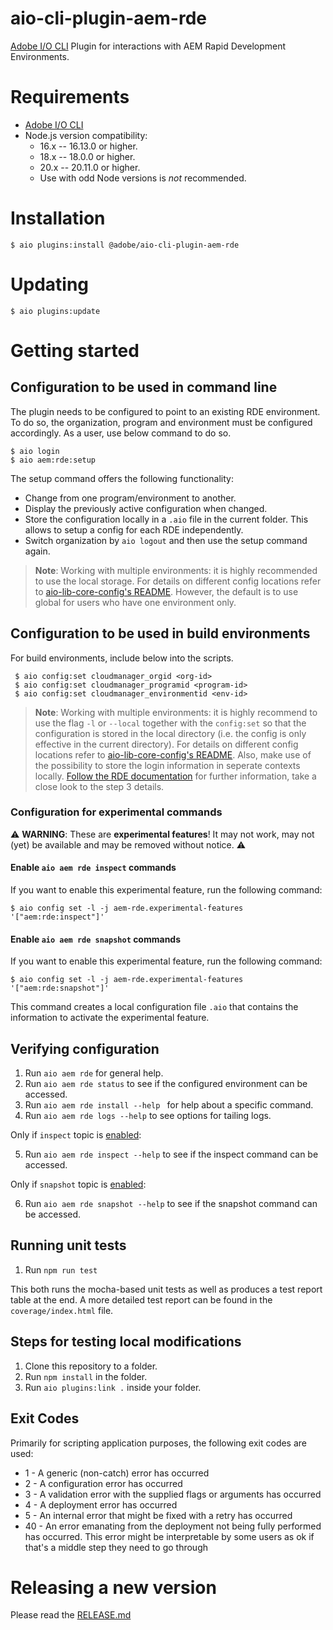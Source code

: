 # aio-cli-plugin-aem-rde

[Adobe I/O CLI](https://github.com/adobe/aio-cli) Plugin for interactions with
AEM Rapid Development Environments.

# Requirements

- [Adobe I/O CLI](https://github.com/adobe/aio-cli)
- Node.js version compatibility:
  - 16.x -- 16.13.0 or higher.
  - 18.x -- 18.0.0 or higher.
  - 20.x -- 20.11.0 or higher.
  - Use with odd Node versions is _not_ recommended.

# Installation

```
$ aio plugins:install @adobe/aio-cli-plugin-aem-rde
```

# Updating

```
$ aio plugins:update
```

# Getting started

## Configuration to be used in command line

The plugin needs to be configured to point to an existing RDE environment. To do so, the organization, program and environment must be configured accordingly.
As a user, use below command to do so.

```
$ aio login
$ aio aem:rde:setup
```

The setup command offers the following functionality:

- Change from one program/environment to another.
- Display the previously active configuration when changed.
- Store the configuration locally in a `.aio` file in the current folder. This allows to setup a config for each RDE independently.
- Switch organization by `aio logout` and then use the setup command again.

> **Note**:
> Working with multiple environments: it is highly recommended to use the local storage. For details on different config locations refer to [aio-lib-core-config's README](https://github.com/adobe/aio-lib-core-config#persistent-file-locations). However, the default is to use global for users who have one environment only.

## Configuration to be used in build environments

For build environments, include below into the scripts.

```
 $ aio config:set cloudmanager_orgid <org-id>
 $ aio config:set cloudmanager_programid <program-id>
 $ aio config:set cloudmanager_environmentid <env-id>
```

> **Note**:
> Working with multiple environments: it is highly recommend to use the flag `-l` or `--local` together with the `config:set` so that the configuration is stored in the local directory (i.e. the config is only effective in the current directory). For details on different config locations refer to [aio-lib-core-config's README](https://github.com/adobe/aio-lib-core-config#persistent-file-locations). Also, make use of the possibility to store the login information in seperate contexts locally. [Follow the RDE documentation](https://experienceleague.adobe.com/en/docs/experience-manager-cloud-service/content/implementing/developing/rapid-development-environments#installing-the-rde-command-line-tools) for further information, take a close look to the step 3 details.

### Configuration for experimental commands

⚠️ **WARNING**: These are **experimental features**! It may not work, may not (yet) be available and may be removed without notice. ⚠️

#### Enable `aio aem rde inspect` commands

If you want to enable this experimental feature, run the following command:

```
$ aio config set -l -j aem-rde.experimental-features '["aem:rde:inspect"]'
```

#### Enable `aio aem rde snapshot` commands

If you want to enable this experimental feature, run the following command:

```
$ aio config set -l -j aem-rde.experimental-features '["aem:rde:snapshot"]'
```

This command creates a local configuration file `.aio` that contains the information to activate the experimental feature.

## Verifying configuration

1. Run `aio aem rde` for general help.
2. Run `aio aem rde status` to see if the configured environment can be accessed.
3. Run `aio aem rde install --help ` for help about a specific command.
4. Run `aio aem rde logs --help` to see options for tailing logs.

Only if `inspect` topic is [enabled](#configuration-for-experimental-commands):

5. Run `aio aem rde inspect --help` to see if the inspect command can be accessed.

Only if `snapshot` topic is [enabled](#configuration-for-experimental-commands):

6. Run `aio aem rde snapshot --help` to see if the snapshot command can be accessed.

## Running unit tests

1. Run `npm run test`

This both runs the mocha-based unit tests as well as produces a test report table at the end.
A more detailed test report can be found in the `coverage/index.html` file.

## Steps for testing local modifications

1. Clone this repository to a folder.
2. Run `npm install` in the folder.
3. Run `aio plugins:link .` inside your folder.

## Exit Codes

Primarily for scripting application purposes, the following exit codes are used:

- 1 - A generic (non-catch) error has occurred
- 2 - A configuration error has occurred
- 3 - A validation error with the supplied flags or arguments has occurred
- 4 - A deployment error has occurred
- 5 - An internal error that might be fixed with a retry has occurred
- 40 - An error emanating from the deployment not being fully performed has occurred. This error might be interpretable by some users as ok if that's a middle step they need to go through

# Releasing a new version

Please read the [RELEASE.md](https://github.com/adobe/aio-cli-plugin-aem-rde/blob/main/RELEASE.md)
